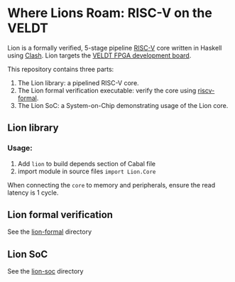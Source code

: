 # Where Lions Roam: RISC-V on the VELDT

Lion is a formally verified, 5-stage pipeline [RISC-V](https://riscv.org) core written in Haskell using [Clash](https://clash-lang.org). Lion targets the [VELDT FPGA development board](https://standardsemiconductor.com).

This repository contains three parts:
  1. The Lion library: a pipelined RISC-V core.
  2. The Lion formal verification executable: verify the core using [riscv-formal](https://github.com/standardsemiconductor/riscv-formal/tree/lion).
  3. The Lion SoC: a System-on-Chip demonstrating usage of the Lion core.

## Lion library
### Usage:
1. Add `lion` to build depends section of Cabal file
2. import module in source files `import Lion.Core`

When connecting the `core` to memory and peripherals, ensure the read latency is 1 cycle.

## Lion formal verification
See the [lion-formal]() directory

## Lion SoC
See the [lion-soc]() directory

